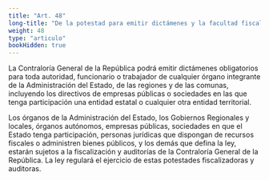 ```yaml
---
title: "Art. 48"
long-title: "De la potestad para emitir dictámenes y la facultad fiscalizadora de la Contraloría General de la República"
weight: 48
type: "articulo"
bookHidden: true
---
```

La Contraloría General de la República podrá emitir dictámenes obligatorios para toda autoridad, funcionario o trabajador de cualquier órgano integrante de la Administración del Estado, de las regiones y de las comunas, incluyendo los directivos de empresas públicas o sociedades en las que tenga participación una entidad estatal o cualquier otra entidad territorial. 
 
Los órganos de la Administración del Estado, los Gobiernos Regionales y locales, órganos autónomos, empresas públicas, sociedades en que el Estado tenga participación, personas jurídicas que dispongan de recursos fiscales o administren bienes públicos, y los demás que defina la ley, estarán sujetos a la fiscalización y auditorías de la Contraloría General de la República. La ley regulará el ejercicio de estas potestades fiscalizadoras y auditoras.
